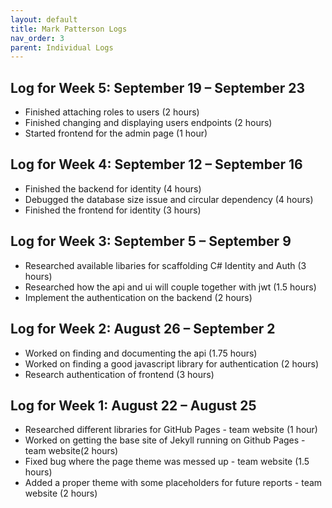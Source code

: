 ```yaml
---
layout: default
title: Mark Patterson Logs
nav_order: 3
parent: Individual Logs
---
```

## Log for Week 5:  September 19 – September 23
 - Finished attaching roles to users (2 hours)
 - Finished changing and displaying users endpoints (2 hours)
 - Started frontend for the admin page (1 hour)
## Log for Week 4:  September 12 – September 16
 - Finished the backend for identity (4 hours)
 - Debugged the database size issue and circular dependency (4 hours)
 - Finished the frontend for identity (3 hours)
## Log for Week 3:  September 5 – September 9
 - Researched available libaries for scaffolding C# Identity and Auth (3 hours)
 - Researched how the api and ui will couple together with jwt (1.5 hours)
 - Implement the authentication on the backend (2 hours)
## Log for Week 2:  August 26 – September 2
 - Worked on finding and documenting the api (1.75 hours)
 - Worked on finding a good javascript library for authentication (2 hours)
 - Research authentication of frontend (3 hours)
 
## Log for Week 1:  August 22 – August 25
 - Researched different libraries for GitHub Pages - team website (1 hour)
 - Worked on getting the base site of Jekyll running on Github Pages - team website(2 hours)
 - Fixed bug where the page theme was messed up - team website  (1.5 hours)
 - Added a proper theme with some placeholders for future reports - team website  (2 hours)